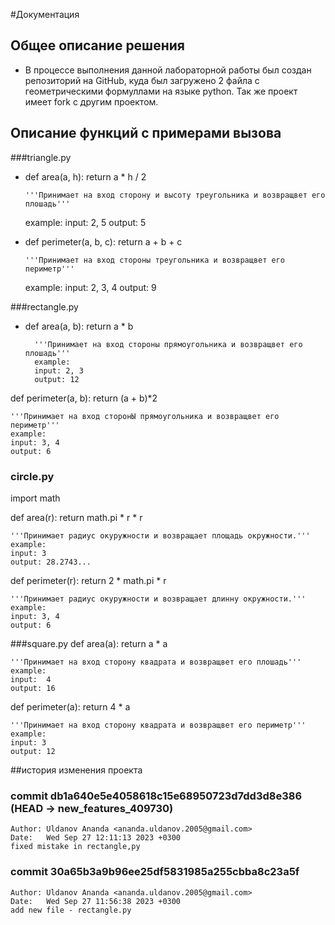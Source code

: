 #Документация
## Общее описание решения
- В процессе выполнения данной лабораторной работы был создан репозиторий на GitHub, куда был загружено 2 файла с геометрическими формуллами на языке python. Так же проект имеет fork с другим проектом.
## Описание функций с примерами вызова
###triangle.py

- def area(a, h):
    return a * h / 2

      '''Принимает на вход сторону и высоту треугольника и возвращвет его плошадь'''

    example:
    input: 2, 5
    output: 5

- def perimeter(a, b, c):
    return a + b + c

      '''Принимает на вход стороны треугольника и возвращвет его периметр'''
    example:
    input: 2, 3, 4
    output: 9

###rectangle.py
- def area(a, b):
    return a * b

        '''Принимает на вход стороны прямоугольника и возвращвет его плошадь'''
        example:
        input: 2, 3
        output: 12

def perimeter(a, b):
    return (a + b)*2

    '''Принимает на вход сторонЫ прямоугольника и возвращвет его периметр'''
    example:
    input: 3, 4
    output: 6
### circle.py
import math


def area(r):
    return math.pi * r * r 

    '''Принимает радиус окуружности и возвращает площадь окружности.'''
    example:
    input: 3
    output: 28.2743...
def perimeter(r):
    return 2 * math.pi * r

    '''Принимает радиус окуружности и возвращает длинну окружности.'''
    example:
    input: 3, 4
    output: 6

###square.py
def area(a):
    return a * a

    '''Принимает на вход сторону квадрата и возвращвет его плошадь'''
    example:
    input:  4
    output: 16

def perimeter(a):
    return 4 * a

    '''Принимает на вход сторону квадрата и возвращвет его периметр'''
    example:
    input: 3
    output: 12

##история изменения проекта
### commit db1a640e5e4058618c15e68950723d7dd3d8e386 (HEAD -> new_features_409730)
    Author: Uldanov Ananda <ananda.uldanov.2005@gmail.com>
    Date:   Wed Sep 27 12:11:13 2023 +0300
    fixed mistake in rectangle,py
### commit 30a65b3a9b96ee25df5831985a255cbba8c23a5f

    Author: Uldanov Ananda <ananda.uldanov.2005@gmail.com>
    Date:   Wed Sep 27 11:56:38 2023 +0300
    add new file - rectangle.py


